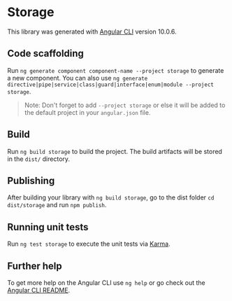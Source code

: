 # Storage

This library was generated with [Angular CLI](https://github.com/angular/angular-cli) version 10.0.6.

## Code scaffolding

Run `ng generate component component-name --project storage` to generate a new component. You can also use `ng generate directive|pipe|service|class|guard|interface|enum|module --project storage`.
> Note: Don't forget to add `--project storage` or else it will be added to the default project in your `angular.json` file. 

## Build

Run `ng build storage` to build the project. The build artifacts will be stored in the `dist/` directory.

## Publishing

After building your library with `ng build storage`, go to the dist folder `cd dist/storage` and run `npm publish`.

## Running unit tests

Run `ng test storage` to execute the unit tests via [Karma](https://karma-runner.github.io).

## Further help

To get more help on the Angular CLI use `ng help` or go check out the [Angular CLI README](https://github.com/angular/angular-cli/blob/master/README.md).
